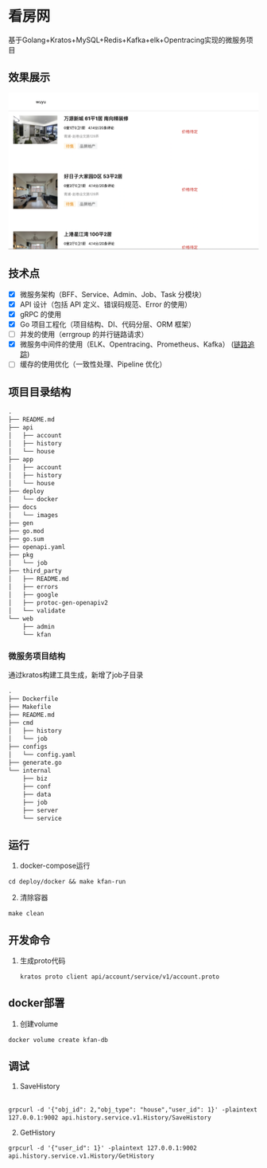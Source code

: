 # 看房网

基于Golang+Kratos+MySQL+Redis+Kafka+elk+Opentracing实现的微服务项目

## 效果展示

![](./docs/images/house-list.png)

## 技术点

- [x] 微服务架构（BFF、Service、Admin、Job、Task 分模块）
- [x] API 设计（包括 API 定义、错误码规范、Error 的使用）
- [x] gRPC 的使用
- [x] Go 项目工程化（项目结构、DI、代码分层、ORM 框架）
- [ ] 并发的使用（errgroup 的并行链路请求）
- [x] 微服务中间件的使用（ELK、Opentracing、Prometheus、Kafka） ([链路追踪](./docs/链路追踪.md))
- [ ] 缓存的使用优化（一致性处理、Pipeline 优化）

## 项目目录结构

```
.
├── README.md
├── api
│   ├── account 
│   ├── history
│   └── house
├── app
│   ├── account
│   ├── history
│   └── house
├── deploy
│   └── docker
├── docs
│   └── images
├── gen
├── go.mod
├── go.sum
├── openapi.yaml
├── pkg
│   └── job
├── third_party
│   ├── README.md
│   ├── errors
│   ├── google
│   ├── protoc-gen-openapiv2
│   └── validate
└── web
    ├── admin
    └── kfan
```

### 微服务项目结构

通过kratos构建工具生成，新增了job子目录

```
.
├── Dockerfile
├── Makefile
├── README.md
├── cmd
│   ├── history
│   └── job
├── configs
│   └── config.yaml
├── generate.go
└── internal
    ├── biz
    ├── conf
    ├── data
    ├── job 
    ├── server
    └── service
```

## 运行

1. docker-compose运行

```shell
cd deploy/docker && make kfan-run
```

2. 清除容器

```shell
make clean
```

## 开发命令

1. 生成proto代码

    ```shell
    kratos proto client api/account/service/v1/account.proto
    ```

## docker部署

1. 创建volume

```shell
docker volume create kfan-db
```

## 调试

1. SaveHistory
```shell

grpcurl -d '{"obj_id": 2,"obj_type": "house","user_id": 1}' -plaintext 127.0.0.1:9002 api.history.service.v1.History/SaveHistory
```

2. GetHistory

```shell
grpcurl -d '{"user_id": 1}' -plaintext 127.0.0.1:9002 api.history.service.v1.History/GetHistory
```